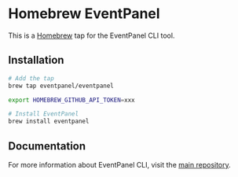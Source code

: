 # Homebrew EventPanel

This is a [Homebrew](https://brew.sh) tap for the EventPanel CLI tool.

## Installation

```bash
# Add the tap
brew tap eventpanel/eventpanel

export HOMEBREW_GITHUB_API_TOKEN=xxx

# Install EventPanel
brew install eventpanel
```

## Documentation

For more information about EventPanel CLI, visit the [main repository](https://github.com/eventpanel/eventpanel-cli).